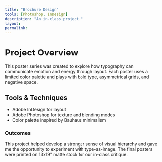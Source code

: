 ```yaml
---
title: "Brochure Design"
tools: [Photoshop, InDesign]
description: "An in-class project."
layout: 
permalink: 
---
```


# Project Overview

This poster series was created to explore how typography can communicate emotion and energy through layout. Each poster uses a limited color palette and plays with bold type, asymmetrical grids, and negative space.


## Tools & Techniques

- Adobe InDesign for layout
- Adobe Photoshop for texture and blending modes
- Color palette inspired by Bauhaus minimalism

### Outcomes

This project helped develop a stronger sense of visual hierarchy and gave me the opportunity to experiment with type-as-image. The final posters were printed on 13x19" matte stock for our in-class critique.